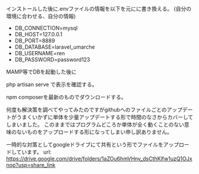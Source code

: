 インストールした後に.envファイルの情報を以下を元にに書き換える。
(自分の環境に合わせる、自分の情報)

- DB_CONNECTION=mysql
- DB_HOST=127.0.0.1
- DB_PORT=8889
- DB_DATABASE=laravel_umarche
- DB_USERNAME=ren
- DB_PASSWORD=password123

MAMP等でDBを起動した後に

php artisan serve
で表示を確認する。


npm
composerを最新のものでダウンロードする。

何度も解決策を調べてやってみたのですがgithubへのファイルごとのアップデートがうまくいかずに単体を少量アップデートする形で時間のなさからカバーしてしまいました。
このままではプログラムどころか単体が全く動くことのない意味のないものをアップロードする形になってしまい申し訳ありません。

一時的な対策としてgoogleドライブにて共有という形でファイルをアップロードしています。
url: https://drive.google.com/drive/folders/1aZOu6hmVHny_dsCthKlfw1uzQ1OJxnop?usp=share_link
